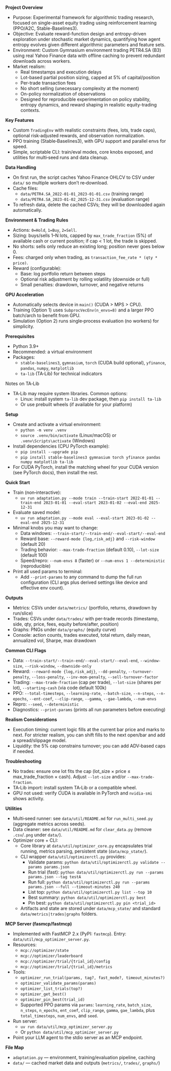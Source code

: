 **Project Overview**
- Purpose: Experimental framework for algorithmic trading research, focused on single-asset equity trading using reinforcement learning (PPO/A2C, Stable-Baselines3).
- Objective: Evaluate reward-function design and entropy-driven exploration under stochastic market dynamics, quantifying how agent entropy evolves given different algorithmic parameters and feature sets.
- Environment: Custom Gymnasium environment trading PETR4.SA (B3) using real Yahoo Finance data with offline caching to prevent redundant downloads across workers.
- Market realism:
  - Real timestamps and execution delays
  - Lot-based partial position sizing, capped at 5% of capital/position
  - Per-trade transaction fees
  - No short selling (unecessary complexity at the moment)
  - On-policy normalization of observations
  - Designed for reproducible experimentation on policy stability, entropy dynamics, and reward shaping in realistic equity-trading contexts.

**Key Features**
- Custom `TradingEnv` with realistic constraints (fees, lots, trade caps), optional risk‑adjusted rewards, and observation normalization.
- PPO training (Stable‑Baselines3), with GPU support and parallel envs for speed.
- Simple, scriptable CLI: train/eval modes, core knobs exposed, and utilities for multi‑seed runs and data cleanup.

**Data Handling**
- On first run, the script caches Yahoo Finance OHLCV to CSV under `data/` so multiple workers don’t re‑download.
- Cache files:
  - `data/PETR4.SA_2022-01-01_2023-01-01.csv` (training range)
  - `data/PETR4.SA_2023-01-02_2025-12-31.csv` (evaluation range)
- To refresh data, delete the cached CSVs; they will be downloaded again automatically.

**Environment & Trading Rules**
- Actions: `0=Hold`, `1=Buy`, `2=Sell`.
- Sizing: buys/sells 1–N lots, capped by `max_trade_fraction` (5%) of available cash or current position; if cap < 1 lot, the trade is skipped.
- No shorts: sells only reduce an existing long; position never goes below 0.
- Fees: charged only when trading, as `transaction_fee_rate * (qty * price)`.
- Reward (configurable):
  - Base: log portfolio return between steps
  - Optional risk adjustment by rolling volatility (downside or full)
  - Small penalties: drawdown, turnover, and negative returns

**GPU Acceleration**
- Automatically selects device in `main()` (CUDA > MPS > CPU).
- Training (Option 1) uses `SubprocVecEnv(n_envs=8)` and a larger PPO batch/arch to benefit from GPU.
- Simulation (Option 2) runs single‑process evaluation (no workers) for simplicity.

**Prerequisites**
- Python 3.9+
- Recommended: a virtual environment
- Packages:
  - `stable-baselines3`, `gymnasium`, `torch` (CUDA build optional), `yfinance`, `pandas`, `numpy`, `matplotlib`
  - `ta-lib` (TA‑Lib) for technical indicators

Notes on TA‑Lib
- TA‑Lib may require system libraries. Common options:
  - Linux: install system `ta-lib` dev package, then `pip install ta-lib`
  - Or use prebuilt wheels (if available for your platform)

**Setup**
- Create and activate a virtual environment:
  - `python -m venv .venv`
  - `source .venv/bin/activate` (Linux/macOS) or `.venv\Scripts\activate` (Windows)
- Install dependencies (CPU PyTorch example):
  - `pip install --upgrade pip`
  - `pip install stable-baselines3 gymnasium torch yfinance pandas numpy matplotlib ta-lib`
- For CUDA PyTorch, install the matching wheel for your CUDA version (see PyTorch docs), then install the rest.

**Quick Start**
- Train (non‑interactive):
  - `uv run adaptation.py --mode train --train-start 2022-01-01 --train-end 2023-01-01 --eval-start 2023-01-02 --eval-end 2025-12-31`
- Evaluate saved model:
  - `uv run adaptation.py --mode eval --eval-start 2023-01-02 --eval-end 2025-12-31`
- Minimal knobs you may want to change:
  - Data windows: `--train-start/--train-end/--eval-start/--eval-end`
  - Reward base: `--reward-mode {log,risk_adj}` and `--risk-window` (default 20)
  - Trading behavior: `--max-trade-fraction` (default 0.10), `--lot-size` (default 100)
  - Speed/repro: `--num-envs 8` (faster) or `--num-envs 1 --deterministic` (reproducible)
 - Print all used params to terminal:
   - Add `--print-params` to any command to dump the full run configuration (CLI args plus derived settings like device and effective env count).

**Outputs**
- Metrics: CSVs under `data/metrics/` (portfolio, returns, drawdown by run/slice)
- Trades: CSVs under `data/trades/` with per‑trade records (timestamp, side, qty, price, fees, equity before/after, position)
- Graphs: PNGs under `data/graphs/` (equity curve)
- Console: action counts, trades executed, total return, daily mean, annualized vol, Sharpe, max drawdown

**Common CLI Flags**
- Data: `--train-start/--train-end/--eval-start/--eval-end`, `--window-size`, `--risk-window`, `--downside-only`
- Reward: `--reward-mode {log,risk_adj}`, `--dd-penalty`, `--turnover-penalty`, `--loss-penalty`, `--inv-mom-penalty`, `--sell-turnover-factor`
- Trading: `--max-trade-fraction` (cap per trade), `--lot-size` (shares per lot), `--starting-cash` (via code default 100k)
- PPO: `--total-timesteps`, `--learning-rate`, `--batch-size`, `--n-steps`, `--n-epochs`, `--ent-coef`, `--clip-range`, `--gamma`, `--gae-lambda`, `--num-envs`
- Repro: `--seed`, `--deterministic`
 - Diagnostics: `--print-params` (prints all run parameters before executing)

**Realism Considerations**
- Execution timing: current logic fills at the current bar price and marks to next. For stricter realism, you can shift fills to the next open/bar and add a spread/slippage model.
- Liquidity: the 5% cap constrains turnover; you can add ADV‑based caps if needed.

**Troubleshooting**
- No trades: ensure one lot fits the cap (lot_size × price ≤ max_trade_fraction × cash). Adjust `--lot-size` and/or `--max-trade-fraction`.
- TA‑Lib import: install system TA‑Lib or a compatible wheel.
- GPU not used: verify CUDA is available in PyTorch and `nvidia-smi` shows activity.

**Utilities**
- Multi‑seed runner: see `data/util/README.md` for `run_multi_seed.py` (aggregate metrics across seeds).
- Data cleaner: see `data/util/README.md` for `clear_data.py` (remove `.csv`/`.png` under `data/`).
 - Optimizer core + CLI:
   - Core library at `data/util/optimizer_core.py` encapsulates trial running, metrics parsing, persistent state (`data/mcp_state/`).
   - CLI wrapper `data/util/optimizerctl.py` provides:
     - Validate params: `python data/util/optimizerctl.py validate --params params.json`
     - Run trial (fast): `python data/util/optimizerctl.py run --params params.json --tag testA`
     - Run full: `python data/util/optimizerctl.py run --params params.json --full --timeout-minutes 240`
     - List top: `python data/util/optimizerctl.py list --top 10`
     - Best summary: `python data/util/optimizerctl.py best`
     - Pin best: `python data/util/optimizerctl.py pin <trial_id>`
   - Artifacts and state are stored under `data/mcp_state/` and standard `data/metrics|trades|graphs` folders.

**MCP Server (fasmcp/fastmcp)**
- Implemented with FastMCP 2.x (PyPI: `fastmcp`). Entry: `data/util/mcp_optimizer_server.py`.
- Resources:
  - `mcp://optimizer/state`
  - `mcp://optimizer/leaderboard`
  - `mcp://optimizer/trial/{trial_id}/config`
  - `mcp://optimizer/trial/{trial_id}/metrics`
- Tools:
  - `optimizer_run_trial(params, tag?, fast_mode?, timeout_minutes?)`
  - `optimizer_validate_params(params)`
  - `optimizer_list_trials(top?)`
  - `optimizer_get_best()`
  - `optimizer_pin_best(trial_id)`
  - Supported PPO params via `params`: `learning_rate`, `batch_size`, `n_steps`, `n_epochs`, `ent_coef`, `clip_range`, `gamma`, `gae_lambda`, plus `total_timesteps`, `num_envs`, and `seed`.
- Run server:
  - `uv run data/util/mcp_optimizer_server.py`
  - Or `python data/util/mcp_optimizer_server.py`
- Point your LLM agent to the stdio server as an MCP endpoint.

**File Map**
- `adaptation.py` — environment, training/evaluation pipeline, caching
- `data/` — cached market data and outputs (`metrics/`, `trades/`, `graphs/`)

